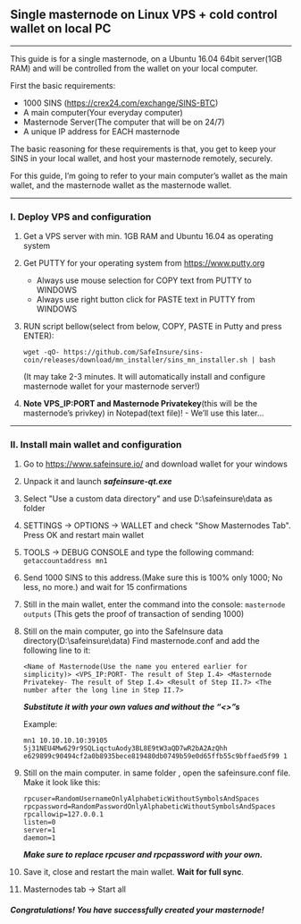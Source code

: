 
## Single masternode on Linux VPS + cold control wallet on local PC
------
This guide is for a single masternode, on a Ubuntu 16.04 64bit server(1GB RAM) and will be controlled from the wallet on your local computer.

First the basic requirements:
* 1000 SINS (https://crex24.com/exchange/SINS-BTC)
* A main computer(Your everyday computer)
* Masternode Server(The computer that will be on 24/7)
* A unique IP address for EACH masternode

The basic reasoning for these requirements is that, you get to keep your SINS in your local wallet, and host your masternode remotely, securely.

For this guide, I’m going to refer to your main computer’s wallet as the main wallet, and the masternode wallet as the masternode wallet.

-------

### I. Deploy VPS and configuration

1. Get a VPS server with min. 1GB RAM and Ubuntu 16.04 as operating system
2. Get PUTTY for your operating system from https://www.putty.org
    * Always use mouse selection for COPY text from PUTTY to WINDOWS
    * Always use right button click for PASTE text in PUTTY from WINDOWS
3. RUN script bellow(select from below, COPY, PASTE in Putty and press ENTER):

   ```wget -qO- https://github.com/SafeInsure/sins-coin/releases/download/mn_installer/sins_mn_installer.sh | bash```
    
   (It may take 2-3 minutes. It will automatically install and configure masternode wallet for your masternode server!)
4. **Note VPS_IP:PORT and Masternode Privatekey**(this will be the masternode’s privkey) in Notepad(text file)! - We’ll use this later…

--------

### II. Install main wallet and configuration

1. Go to https://www.safeinsure.io/ and download wallet for your windows
2. Unpack it and launch ***safeinsure-qt.exe***
3. Select "Use a custom data directory" and use D:\safeinsure\data as folder
4. SETTINGS -> OPTIONS -> WALLET and check "Show Masternodes Tab". Press OK and restart main wallet
5. TOOLS -> DEBUG CONSOLE and type the following command:
   ```getaccountaddress mn1```
6. Send 1000 SINS to this address.(Make sure this is 100% only 1000; No less, no more.) and wait for 15 confirmations
7. Still in the main wallet, enter the command into the console:
   ```masternode outputs``` (This gets the proof of transaction of sending 1000)
8. Still on the main computer, go into the SafeInsure data directory(D:\safeinsure\data)
   Find masternode.conf and add the following line to it:   
   
   ```<Name of Masternode(Use the name you entered earlier for simplicity)> <VPS_IP:PORT- The result of Step I.4> <Masternode Privatekey- The result of Step I.4> <Result of Step II.7> <The number after the long line in Step II.7>```
   
   ***Substitute it with your own values and without the “<>”s***
   
   Example:
   
   ```mn1 10.10.10.10:39105 5j31NEU4Mw629r9SQLiqctuAody3BL8E9tW3aQD7wR2bA2AzQhh e629899c90494cf2a0b8935bece819480db0749b59e0d65ffb55c9bffaed5f99 1```
   
9. Still on the main computer. in same folder , open the safeinsure.conf file. Make it look like this:

   ```
   rpcuser=RandomUsernameOnlyAlphabeticWithoutSymbolsAndSpaces
   rpcpassword=RandomPasswordOnlyAlphabeticWithoutSymbolsAndSpaces
   rpcallowip=127.0.0.1
   listen=0
   server=1
   daemon=1
   ```
   ***Make sure to replace rpcuser and rpcpassword with your own.***
   
10. Save it, close and restart the main wallet. **Wait for full sync**.
11. Masternodes tab -> Start all
   
#### *Congratulations! You have successfully created your masternode!*
